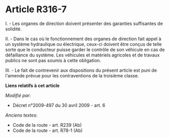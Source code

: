 # Article R316-7

I. - Les organes de direction doivent présenter des garanties suffisantes de solidité.

II. - Dans le cas où le fonctionnement des organes de direction fait appel à un système hydraulique ou électrique, ceux-ci
doivent être conçus de telle sorte que le conducteur puisse garder le contrôle de son véhicule en cas de défaillance du
système. Les véhicules et matériels agricoles et de travaux publics ne sont pas soumis à cette obligation.

III. - Le fait de contrevenir aux dispositions du présent article est puni de l'amende prévue pour les contraventions de la
troisième classe.

**Liens relatifs à cet article**

_Modifié par_:

  - Décret n°2009-497 du 30 avril 2009 - art. 6

_Anciens textes_:

  - Code de la route - art. R239 (Ab)
  - Code de la route - art. R78-1 (Ab)
